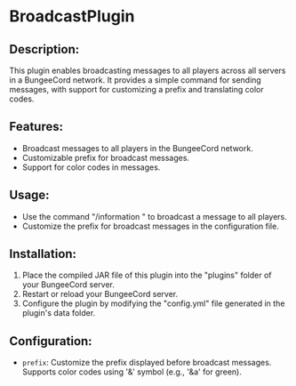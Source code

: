 # BroadcastPlugin

## Description:
This plugin enables broadcasting messages to all players across all servers in a BungeeCord network. It provides a simple command for sending messages, with support for customizing a prefix and translating color codes.

## Features:
- Broadcast messages to all players in the BungeeCord network.
- Customizable prefix for broadcast messages.
- Support for color codes in messages.

## Usage:
- Use the command "/information <text>" to broadcast a message to all players.
- Customize the prefix for broadcast messages in the configuration file.

## Installation:
1. Place the compiled JAR file of this plugin into the "plugins" folder of your BungeeCord server.
2. Restart or reload your BungeeCord server.
3. Configure the plugin by modifying the "config.yml" file generated in the plugin's data folder.

## Configuration:
- `prefix`: Customize the prefix displayed before broadcast messages. Supports color codes using '&' symbol (e.g., '&a' for green).

